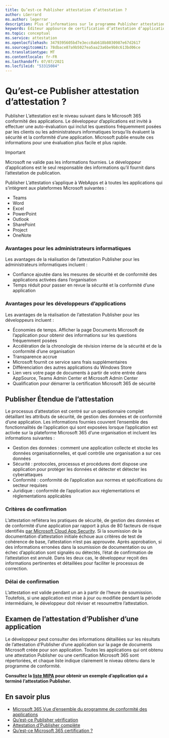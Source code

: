 ```yaml
---
title: Qu’est-ce Publisher attestation d’attestation ?
author: LGerrard
ms.author: legerrar
description: Plus d’informations sur le programme Publisher attestation d’attestation
keywords: Éditeur appSource de certification d’attestation d’application 365
ms.topic: conceptual
ms.service: attestation
ms.openlocfilehash: 3479395605bd7e3ecc0ab618b8030987e67d2617
ms.sourcegitcommit: 78dbace87a9b5027ea5aa23a6be9b8c613bd06ce
ms.translationtype: MT
ms.contentlocale: fr-FR
ms.lasthandoff: 07/07/2021
ms.locfileid: "53315084"
---
```

# <a name="what-is-publisher-attestation"></a>Qu’est-ce Publisher attestation d’attestation ?

Publisher L’attestation est le niveau suivant dans le Microsoft 365 conformité des applications. Le développeur d’applications est invité à effectuer une auto-évaluation qui inclut les questions fréquemment posées par les clients ou les administrateurs informatiques lorsqu’ils évaluent la sécurité et la conformité d’une application. Microsoft publie ensuite ces informations pour une évaluation plus facile et plus rapide.

> [!IMPORTANT]
> Microsoft ne valide pas les informations fournies. Le développeur d’applications est le seul responsable des informations qu’il fournit dans l’attestation de publication. 

Publisher L’attestation s’applique à WebApps et à toutes les applications qui s’intègrent aux plateformes Microsoft suivantes :
- Teams
- Word
- Excel
- PowerPoint 
- Outlook
- SharePoint
- Project
- OneNote

### <a name="benefits-for-it-admins"></a>Avantages pour les administrateurs informatiques
Les avantages de la réalisation de l’attestation Publisher pour les administrateurs informatiques incluent :
-   Confiance ajoutée dans les mesures de sécurité et de conformité des applications activées dans l’organisation
-   Temps réduit pour passer en revue la sécurité et la conformité d’une application

### <a name="benefits-for-app-developers"></a>Avantages pour les développeurs d’applications 
Les avantages de la réalisation de l’attestation Publisher pour les développeurs incluent : 
-   Économies de temps. Afficher la page Documents Microsoft de l’application pour obtenir des informations sur les questions fréquemment posées
-   Accélération de la chronologie de révision interne de la sécurité et de la conformité d’une organisation
-   Transparence accrue
- Microsoft fournit ce service sans frais supplémentaires
-   Différenciation des autres applications du Windows Store
-   Lien vers votre page de documents à partir de votre entrée dans AppSource, Teams Admin Center et Microsoft Admin Center
-   Qualification pour démarrer la certification Microsoft 365 de sécurité


## <a name="publisher-attestation-scope"></a>Publisher Étendue de l’attestation

Le processus d’attestation est centré sur un questionnaire complet détaillant les attributs de sécurité, de gestion des données et de conformité d’une application. Les informations fournies couvrent l’ensemble des fonctionnalités de l’application qui sont exposées lorsque l’application est activée sur la plateforme Microsoft 365 d’une organisation et incluent les informations suivantes :

- Gestion des données : comment une application collecte et stocke les données organisationnelles, et quel contrôle une organisation a sur ces données
- Sécurité : protocoles, processus et procédures dont dispose une application pour protéger les données et détecter et détecter les cyberattaques
- Conformité : conformité de l’application aux normes et spécifications du secteur requises
- Juridique : conformité de l’application aux réglementations et réglementations applicables

### <a name="confirmation-criteria"></a>Critères de confirmation

L’attestation reflètera les pratiques de sécurité, de gestion des données et de conformité d’une application par rapport à plus de 80 facteurs de risque identifiés [par Microsoft Cloud App Security](https://www.microsoft.com/microsoft-365/enterprise-mobility-security/cloud-app-security). Si la soumission de la documentation d’attestation initiale échoue aux critères de test de cohérence de base, l’attestation n’est pas approuvée. Après approbation, si des informations erronées dans la soumission de documentation ou un échec d’application sont signalés ou détectés, l’état de confirmation de l’attestation est annulé. Dans les deux cas, le développeur reçoit des informations pertinentes et détaillées pour faciliter le processus de correction.

### <a name="confirmation-time-frame"></a>Délai de confirmation

L’attestation est valide pendant un an à partir de l’heure de soumission. Toutefois, si une application est mise à jour ou modifiée pendant la période intermédiaire, le développeur doit réviser et resoumettre l’attestation.

## <a name="reviewing-an-apps-publisher-attestation"></a>Examen de l’attestation d’Publisher d’une application

Le développeur peut consulter des informations détaillées sur les résultats de l’attestation d’Publisher d’une application sur la page de documents Microsoft créée pour son application. Toutes les applications qui ont obtenu une attestation Publisher ou une certification Microsoft 365 sont répertoriées, et chaque liste indique clairement le niveau obtenu dans le programme de conformité.

**Consultez la [liste MIPA](https://docs.microsoft.com/microsoft-365-app-certification/teams/iglobe-mipa-your-personal-assistant?pivots=mcas) pour obtenir un exemple d’application qui a terminé l’attestation Publisher.** 

## <a name="learn-more"></a>En savoir plus

* [Microsoft 365 Vue d’ensemble du programme de conformité des applications](~/overview.md)
* [Qu’est-ce Publisher vérification](https://docs.microsoft.com/azure/active-directory/develop/publisher-verification-overview)
* [Attestation d’Publisher complète](~/docs/attestation.md)  
* [Qu’est-ce Microsoft 365 certification ?](~/docs/enterprise-app-certification-guide.md)
